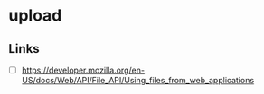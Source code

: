 # upload

## Links

- [ ] https://developer.mozilla.org/en-US/docs/Web/API/File_API/Using_files_from_web_applications
